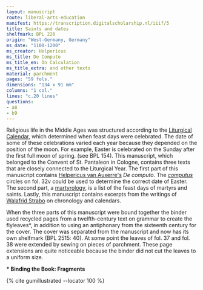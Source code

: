 ```yaml
---
layout: manuscript
route: liberal-arts-education
manifest: https://transcription.digitalscholarship.nl/iiif/5
title: Saints and dates
shelfmark: BPL 226
origin: "West-Germany, Germany"
ms_date: "1100-1200"
ms_creator: Helpericus
ms_title: De Computo
ms_title_en: On Calculation
ms_title_extra: and other texts
material: parchment
pages: "59 fols."
dimensions: "134 x 91 mm"
columns: "1 col."
lines: "c.20 lines"
questions:
- a8
- b9
---
```


Religious life in the Middle Ages was structured according to the
[Liturgical Calendar](https://en.wikipedia.org/wiki/Liturgical_year),
which determined when feast days were celebrated. The date of some of
these celebrations varied each year because they depended on the
position of the moon. For example, Easter is celebrated on the Sunday
after the first full moon of spring. (see BPL 154). This manuscript,
which belonged to the Convent of St. Pantaleon in Cologne, contains
three texts that are closely connected to the Liturgical Year. The first
part of this manuscript contains [Helpericus van Auxerre's](https://de.wikipedia.org/wiki/Helperic_von_Auxerre) *De computo.* The [*computus*](https://en.wikipedia.org/wiki/Computus)
circles on fol. 32v could be used to determine the correct date of
Easter. The second part, a
[martyrology](https://en.wikipedia.org/wiki/Roman_Martyrology), is a
list of the feast days of martyrs and saints. Lastly, this manuscript
contains excerpts from the writings of [Walafrid Strabo](https://en.wikipedia.org/wiki/Walafrid_Strabo) on chronology and
calendars.

When the three parts of this manuscript were bound together the binder
used recycled pages from a twelfth-century text on grammar to create the
flyleaves\*, in addition to using an antiphonary from the sixteenth
century for the cover. The cover was separated from the manuscript and
now has its own shelfmark (BPL 2515: 40). At some point the leaves of
fol. 37 and fol. 38 were extended by sewing on pieces of parchment.
These page extensions are quite noticeable because the binder did not
cut the leaves to a uniform size.

**\* Binding the Book: Fragments**

{% cite gumillustrated --locator 100 %}
